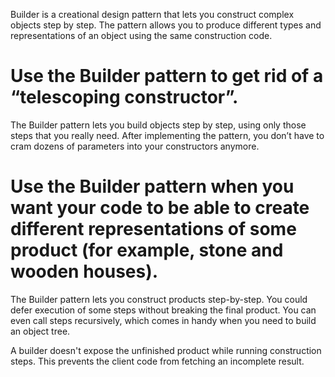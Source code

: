 Builder is a creational design pattern that lets you construct complex objects step by step. The pattern allows you to produce different types and representations of an object using the same construction code.

# Use the Builder pattern to get rid of a “telescoping constructor”.
  The Builder pattern lets you build objects step by step, using only those steps that you really need. After implementing the pattern, you don’t have to cram dozens of parameters into your constructors anymore.

# Use the Builder pattern when you want your code to be able to create different representations of some product (for example, stone and wooden houses).
  The Builder pattern lets you construct products step-by-step. You could defer execution of some steps without breaking the final product. You can even call steps recursively, which comes in handy when you need to build an object tree.

  A builder doesn't expose the unfinished product while running construction steps. This prevents the client code from fetching an incomplete result.